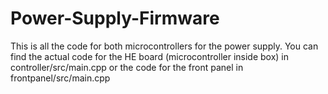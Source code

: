 # Power-Supply-Firmware

This is all the code for both microcontrollers for the power supply. You can find the actual code for the HE board (microcontroller inside box) in controller/src/main.cpp or the code for the front panel in frontpanel/src/main.cpp

